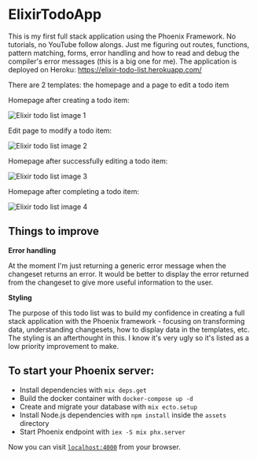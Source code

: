 # ElixirTodoApp

This is my first full stack application using the Phoenix Framework. No tutorials, no YouTube follow alongs. Just me figuring out routes, functions, pattern matching, forms, error handling and how to read and debug the compiler's error messages (this is a big one for me). The application is deployed on Heroku: https://elixir-todo-list.herokuapp.com/

There are 2 templates: the homepage and a page to edit a todo item

Homepage after creating a todo item:

![Elixir todo list image 1](https://i.imgur.com/aXYnL4z.png)

Edit page to modify a todo item:

![Elixir todo list image 2](https://i.imgur.com/xvZfalw.png)

Homepage after successfully editing a todo item:

![Elixir todo list image 3](https://i.imgur.com/BOTwh1d.png)

Homepage after completing a todo item:

![Elixir todo list image 4](https://i.imgur.com/gAThVM1.png)

## Things to improve

**Error handling**

At the moment I'm just returning a generic error message when the changeset returns an error. It would be better to display the error returned from the changeset to give more useful information to the user.

**Styling**

The purpose of this todo list was to build my confidence in creating a full stack application with the Phoenix framework - focusing on transforming data, understanding changesets, how to display data in the templates, etc. The styling is an afterthought in this. I know it's very ugly so it's listed as a low priority improvement to make.

## To start your Phoenix server:

  * Install dependencies with `mix deps.get`
  * Build the docker container with `docker-compose up -d`
  * Create and migrate your database with `mix ecto.setup`
  * Install Node.js dependencies with `npm install` inside the `assets` directory
  * Start Phoenix endpoint with `iex -S mix phx.server`

Now you can visit [`localhost:4000`](http://localhost:4000) from your browser.

